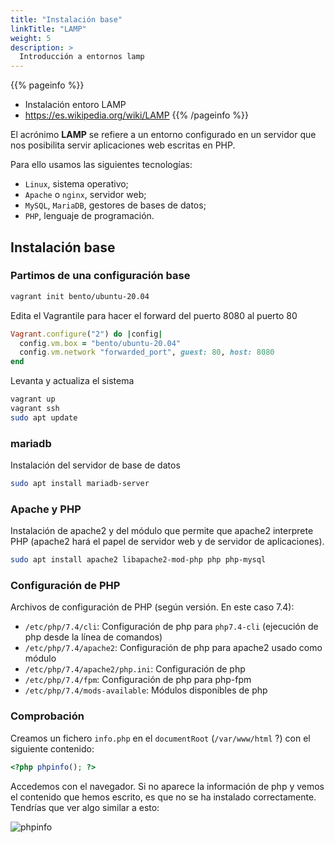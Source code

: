 ```yaml
---
title: "Instalación base"
linkTitle: "LAMP"
weight: 5
description: >
  Introducción a entornos lamp
---
```


{{% pageinfo %}}
* Instalación entoro LAMP
* https://es.wikipedia.org/wiki/LAMP
{{% /pageinfo %}}


El acrónimo **LAMP** se refiere a un entorno configurado en un servidor que nos posibilita servir aplicaciones web escritas en PHP.

Para ello usamos las siguientes tecnologías:

* `Linux`, sistema operativo;
* `Apache` o `nginx`, servidor web;
* `MySQL`, `MariaDB`, gestores de bases de datos;
* `PHP`, lenguaje de programación.


## Instalación base

### Partimos de una configuración base

```bash
vagrant init bento/ubuntu-20.04
```
Edita el Vagrantile para hacer el forward del puerto 8080 al puerto 80

```ruby
Vagrant.configure("2") do |config|
  config.vm.box = "bento/ubuntu-20.04"
  config.vm.network "forwarded_port", guest: 80, host: 8080
end
```

Levanta y actualiza el sistema

```bash 
vagrant up
vagrant ssh
sudo apt update
```

### mariadb
Instalación del servidor de base de datos

```bash
sudo apt install mariadb-server
```

### Apache y PHP

Instalación de apache2 y del módulo que permite que apache2 interprete PHP (apache2 hará el papel de servidor web y de servidor de aplicaciones).

```bash
sudo apt install apache2 libapache2-mod-php php php-mysql
```

### Configuración de PHP

Archivos de configuración de PHP (según versión. En este caso 7.4):

* `/etc/php/7.4/cli`: Configuración de php para `php7.4-cli` (ejecución de php desde la línea de comandos)
* `/etc/php/7.4/apache2`: Configuración de php para apache2 usado como módulo
* `/etc/php/7.4/apache2/php.ini`: Configuración de php
* `/etc/php/7.4/fpm`: Configuración de php para php-fpm
* `/etc/php/7.4/mods-available`: Módulos disponibles de php


### Comprobación

Creamos un fichero `info.php` en el `documentRoot` (`/var/www/html` ?) con el siguiente contenido:

```php
<?php phpinfo(); ?>
```
Accedemos con el navegador. Si no aparece la información de php y vemos el contenido que hemos escrito, es que no se ha instalado correctamente. Tendrías que ver algo similar a esto:

![phpinfo](/Resources/phpinfo.png)